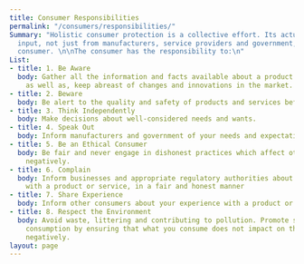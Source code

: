 ```yaml
---
title: Consumer Responsibilities
permalink: "/consumers/responsibilities/"
Summary: "Holistic consumer protection is a collective effort. Its actualisation requires
  input, not just from manufacturers, service providers and government, but also the
  consumer. \n\nThe consumer has the responsibility to:\n"
List:
- title: 1. Be Aware
  body: Gather all the information and facts available about a product or service,
    as well as, keep abreast of changes and innovations in the market.
- title: 2. Beware
  body: Be alert to the quality and safety of products and services before you purchase.
- title: 3. Think Independently
  body: Make decisions about well-considered needs and wants.
- title: 4. Speak Out
  body: Inform manufacturers and government of your needs and expectations.
- title: 5. Be an Ethical Consumer
  body: Be fair and never engage in dishonest practices which affect other consumers
    negatively.
- title: 6. Complain
  body: Inform businesses and appropriate regulatory authorities about your dissatisfaction
    with a product or service, in a fair and honest manner
- title: 7. Share Experience
  body: Inform other consumers about your experience with a product or service.
- title: 8. Respect the Environment
  body: Avoid waste, littering and contributing to pollution. Promote sustainable
    consumption by ensuring that what you consume does not impact on the environment
    negatively.
layout: page
---
```


